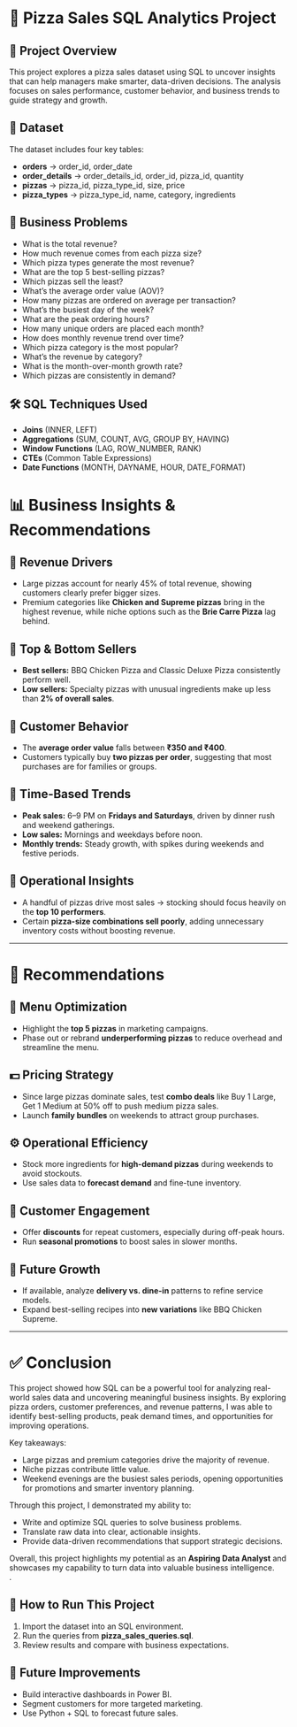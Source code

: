 # 🍕 Pizza Sales SQL Analytics Project  

## 📌 Project Overview  
This project explores a pizza sales dataset using SQL to uncover insights that can help managers make smarter, data-driven decisions. The analysis focuses on sales performance, customer behavior, and business trends to guide strategy and growth.  

## 📂 Dataset  
The dataset includes four key tables:  
- **orders** → order_id, order_date  
- **order_details** → order_details_id, order_id, pizza_id, quantity  
- **pizzas** → pizza_id, pizza_type_id, size, price  
- **pizza_types** → pizza_type_id, name, category, ingredients  

## 🎯 Business Problems  
- What is the total revenue?  
- How much revenue comes from each pizza size?  
- Which pizza types generate the most revenue?  
- What are the top 5 best-selling pizzas?  
- Which pizzas sell the least?  
- What’s the average order value (AOV)?  
- How many pizzas are ordered on average per transaction?  
- What’s the busiest day of the week?  
- What are the peak ordering hours?  
- How many unique orders are placed each month?  
- How does monthly revenue trend over time?  
- Which pizza category is the most popular?  
- What’s the revenue by category?  
- What is the month-over-month growth rate?  
- Which pizzas are consistently in demand?  

## 🛠 SQL Techniques Used  
- **Joins** (INNER, LEFT)  
- **Aggregations** (SUM, COUNT, AVG, GROUP BY, HAVING)  
- **Window Functions** (LAG, ROW_NUMBER, RANK)  
- **CTEs** (Common Table Expressions)  
- **Date Functions** (MONTH, DAYNAME, HOUR, DATE_FORMAT)  

# 📊 Business Insights & Recommendations  

## 🔹 Revenue Drivers  
- Large pizzas account for nearly 45% of total revenue, showing customers clearly prefer bigger sizes.  
- Premium categories like **Chicken and Supreme pizzas** bring in the highest revenue, while niche options such as the **Brie Carre Pizza** lag behind.  

## 🔹 Top & Bottom Sellers  
- **Best sellers:** BBQ Chicken Pizza and Classic Deluxe Pizza consistently perform well.  
- **Low sellers:** Specialty pizzas with unusual ingredients make up less than **2% of overall sales**.  

## 🔹 Customer Behavior  
- The **average order value** falls between **₹350 and ₹400**.  
- Customers typically buy **two pizzas per order**, suggesting that most purchases are for families or groups.  

## 🔹 Time-Based Trends  
- **Peak sales:** 6–9 PM on **Fridays and Saturdays**, driven by dinner rush and weekend gatherings.  
- **Low sales:** Mornings and weekdays before noon.  
- **Monthly trends:** Steady growth, with spikes during weekends and festive periods.  

## 🔹 Operational Insights  
- A handful of pizzas drive most sales → stocking should focus heavily on the **top 10 performers**.  
- Certain **pizza-size combinations sell poorly**, adding unnecessary inventory costs without boosting revenue.  

---

# 📌 Recommendations  

## 🍕 Menu Optimization  
- Highlight the **top 5 pizzas** in marketing campaigns.  
- Phase out or rebrand **underperforming pizzas** to reduce overhead and streamline the menu.  

## 💵 Pricing Strategy  
- Since large pizzas dominate sales, test **combo deals** like Buy 1 Large, Get 1 Medium at 50% off to push medium pizza sales.  
- Launch **family bundles** on weekends to attract group purchases.  

## ⚙️ Operational Efficiency  
- Stock more ingredients for **high-demand pizzas** during weekends to avoid stockouts.  
- Use sales data to **forecast demand** and fine-tune inventory.  

## 🎯 Customer Engagement  
- Offer **discounts** for repeat customers, especially during off-peak hours.  
- Run **seasonal promotions** to boost sales in slower months.  

## 🚀 Future Growth  
- If available, analyze **delivery vs. dine-in** patterns to refine service models.  
- Expand best-selling recipes into **new variations** like BBQ Chicken Supreme.  

---

# ✅ Conclusion  
This project showed how SQL can be a powerful tool for analyzing real-world sales data and uncovering meaningful business insights. By exploring pizza orders, customer preferences, and revenue patterns, I was able to identify best-selling products, peak demand times, and opportunities for improving operations.  

Key takeaways:  
- Large pizzas and premium categories drive the majority of revenue.  
- Niche pizzas contribute little value.  
- Weekend evenings are the busiest sales periods, opening opportunities for promotions and smarter inventory planning.  

Through this project, I demonstrated my ability to:  
- Write and optimize SQL queries to solve business problems.  
- Translate raw data into clear, actionable insights.  
- Provide data-driven recommendations that support strategic decisions.  

Overall, this project highlights my potential as an **Aspiring Data Analyst** and showcases my capability to turn data into valuable business intelligence.  
.  

## 🚀 How to Run This Project  
1. Import the dataset into an SQL environment.  
2. Run the queries from **pizza_sales_queries.sql**.  
3. Review results and compare with business expectations.  

## 📌 Future Improvements  
- Build interactive dashboards in Power BI.  
- Segment customers for more targeted marketing.  
- Use Python + SQL to forecast future sales.  
